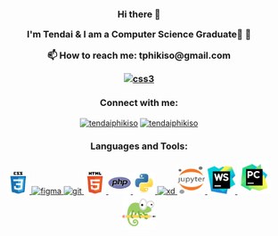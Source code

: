 <h3 align="Center"> Hi there 👋 </h>

<p align="center"> I'm Tendai & I am a Computer Science Graduate🌱 🌱 </p>
<p align="center"> 📫 How to reach me: tphikiso@gmail.com </p>

<p align="center"><a href="https://github.com/TendaiPhikiso/TendaiPhikiso/blob/main/imageGif.gif" target="_blank"> <img src="https://github.com/TendaiPhikiso/TendaiPhikiso/blob/main/imageGif.gif"alt="css3" width="400" /> </a> 

<h3 align="center">Connect with me:</h3>
<p align="center">
<a href="https://www.linkedin.com/in/tendai-p-5884451b1/" target="blank"><img align="center" src="https://raw.githubusercontent.com/rahuldkjain/github-profile-readme-generator/master/src/images/icons/Social/linked-in-alt.svg" alt="tendaiphikiso" height="30" width="40" /></a>
<a href="https://kaggle.com/tendaiphikiso" target="blank"><img align="center" src="https://raw.githubusercontent.com/rahuldkjain/github-profile-readme-generator/master/src/images/icons/Social/kaggle.svg" alt="tendaiphikiso" height="30" width="40" /></a>
</p>

<h3 align="center">Languages and Tools:</h3>
<p align="center"><a href="https://www.w3schools.com/css/" target="_blank"> <img src="https://raw.githubusercontent.com/devicons/devicon/master/icons/css3/css3-original-wordmark.svg"alt="css3" width="40" height="40"/> </a> <a href="https://www.figma.com/" target="_blank"> <img src="https://www.vectorlogo.zone/logos/figma/figma-icon.svg" alt="figma" width="40" height="40"/> </a> <a href="https://git-scm.com/" target="_blank"> <img src="https://www.vectorlogo.zone/logos/git-scm/git-scm-icon.svg" alt="git" width="40" height="40"/> </a> <a href="https://www.w3.org/html/" target="_blank"> <img src="https://raw.githubusercontent.com/devicons/devicon/master/icons/html5/html5-original-wordmark.svg" alt="html5" width="40" height="40"/> </a> <a href="https://www.php.net" target="_blank"> <img src="https://raw.githubusercontent.com/devicons/devicon/master/icons/php/php-original.svg" alt="php" width="40" height="40"/> </a><a href="https://www.python.org" target="_blank"> <img src="https://raw.githubusercontent.com/devicons/devicon/master/icons/python/python-original.svg" alt="python" width="40" height="40"/> </a> <a href="https://www.adobe.com/products/xd.html" target="_blank"> <img src="https://cdn.worldvectorlogo.com/logos/adobe-xd.svg" alt="xd" width="40" height="40"/></a><a href="https://jupyter.org/" target="_blank"> <img src="https://github.com/TendaiPhikiso/TendaiPhikiso/blob/main/Folder/1200px-Jupyter_logo.svg.png" alt="xd" width="50" height="50"/> </a> <a href="https://www.jetbrains.com/webstorm/" target="_blank"> <img src="https://github.com/TendaiPhikiso/TendaiPhikiso/blob/main/Folder/WebStorm_Icon.svg.png" alt="xd" width="50" height="50"/></a><a href="https://www.jetbrains.com/pycharm/" target="_blank"> <img src="https://github.com/TendaiPhikiso/TendaiPhikiso/blob/main/Folder/PYH.png" alt="xd" width="60" height="60"/></a><a href="https://notepad-plus-plus.org/" target="_blank"> <img src="https://github.com/TendaiPhikiso/TendaiPhikiso/blob/main/Folder/notepad-plus-plus.png" alt="xd" width="60" height="60"/></a>
</p> 


  
<!-- ## Statistics -->
<!-- <img align="left" width=190px height=200px alt="side_sticker" src="https://media.giphy.com/media/TEnXkcsHrP4YedChhA/giphy.gif" />
<img align="right" width=190px height=200px alt="side_sticker" src="https://media.giphy.com/media/TEnXkcsHrP4YedChhA/giphy.gif" />
<p align="center"> <img src="https://github-readme-stats.vercel.app/api/top-langs/?username=TendaiPhikiso&bg_color=845EC2,D65DB1,FF6F91,FF9671&border_radius=30&text_color=ffffff&title_color=ffffff&&langs_count=4" alt="TendaiPhikiso" /> </p>



<p align="center"> <img src="https://github-readme-stats.vercel.app/api?username=TendaiPhikiso&show_icons=true&bg_color=845EC2,D65DB1,FF6F91,FF9671&text_color=ffffff&title_color=ffffff&icon_color=FFFFFF&border_radius=30&line_height=33&count_private=true" alt="TendaiPhikiso" /> </p> 
  -->

<!--   <a href="https://github.com/TendaiPhikiso"><img alt="Tendai's Activity Graph" src="https://activity-graph.herokuapp.com/graph?username=TendaiPhikiso&custom_title=Tendai's%20Contribution%20Graph&bg_color=845EC2,D65DB1,FF6F91,FF9671" /></a>
  <br/>  -->




  
<!--
**TendaiPhikiso/TendaiPhikiso** is a ✨ _special_ ✨ repository because its `README.md` (this file) appears on your GitHub profile.

Here are some ideas to get you started:

- 🔭 I’m currently working on ...
- 🌱 I’m currently learning ...
- 👯 I’m looking to collaborate on ...
- 🤔 I’m looking for help with ...
- 💬 Ask me about ...
- 📫 How to reach me: ...
- 😄 Pronouns: ...
- ⚡ Fun fact: ...


## Statistics

<img align="left" width=190px height=200px alt="side_sticker" src="https://media.giphy.com/media/TEnXkcsHrP4YedChhA/giphy.gif" />

<p align="center"> <img src="https://github-readme-stats.vercel.app/api/top-langs/?username=TendaiPhikiso&bg_color=845EC2,D65DB1,FF6F91,FF9671&border_radius=30&text_color=ffffff&title_color=ffffff&&langs_count=4" alt="TendaiPhikiso" /> </p>

<img align="left" width=190px height=200px alt="side_sticker" src="https://media.giphy.com/media/TEnXkcsHrP4YedChhA/giphy.gif" />

<p align="center"> <img src="https://github-readme-stats.vercel.app/api?username=TendaiPhikiso&show_icons=true&bg_color=845EC2,D65DB1,FF6F91,FF9671&text_color=ffffff&title_color=ffffff&icon_color=FFFFFF&border_radius=30&line_height=33&count_private=true" alt="TendaiPhikiso" /> </p>
 
   <a href="https://github.com/TendaiPhikiso"><img alt="Tendai's Activity Graph" src="https://activity-graph.herokuapp.com/graph?username=TendaiPhikiso&custom_title=Tendai's%20Contribution%20Graph&bg_color=845EC2,D65DB1,FF6F91,FF9671" /></a>
  <br/>
  
  
  

<a href="https://www.jetbrains.com/idea/" target="_blank"> <img src="https://github.com/TendaiPhikiso/TendaiPhikiso/blob/main/Folder/intellij-idea-ue-icon.png" alt="xd" width="70" height="70"/></a>


<a href="https://github.com/HarryYelland/ProActive">
  <img align="center" src="https://github-readme-stats.vercel.app/api/pin/?username=HarryYelland&repo=ProActive&bg_color=845EC2,D65DB1,FF6F91,FF9671&text_color=ffffff&title_color=ffffff&icon_color=FFFFFF&border_radius=30" />
</a>
  
  <a href="https://github.com/TendaiPhikiso/JavaInventoryProject">
  <img align="center" src="https://github-readme-stats.vercel.app/api/pin/?username=TendaiPhikiso&repo=JavaInventoryProject&bg_color=845EC2,D65DB1,FF6F91,FF9671&text_color=ffffff&title_color=ffffff&icon_color=FFFFFF&border_radius=30" />
</a>

-->
